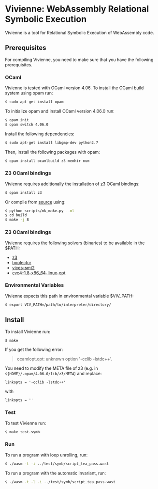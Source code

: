# Vivienne: WebAssembly Relational Symbolic Execution

Vivienne is a tool for Relational Symbolic Execution of WebAssembly code. 

## Prerequisites 

For compiling Vivienne, you need to make sure that you have the following 
prerequisites.

### OCaml
Vivienne is tested with OCaml version 4.06.
To install the OCaml build system using opam run:
```bash
$ sudo apt-get install opam
```
To initialize opam and install OCaml version 4.06.0 run:

```bash
$ opam init 
$ opam switch 4.06.0
```

Install the following dependencies:
```bash
$ sudo apt-get install libgmp-dev python2.7
```

Then, install the following packages with opam:
```bash
$ opam install ocamlbuild z3 menhir num
```

### Z3 OCaml bindings

Vivienne requires additionally the installation of z3 OCaml bindings:

```bash
$ opam install z3
```

Or compile from [source](https://github.com/Z3Prover/z3) using:

```bash
$ python scripts/mk_make.py --ml
$ cd build
$ make -j 8
```

### Z3 OCaml bindings

Vivienne requires the following solvers (binaries) to be available in the $PATH:

- [z3](https://github.com/Z3Prover/z3) 
- [boolector](https://github.com/Boolector/boolector/releases) 
- [yices-smt2](https://github.com/SRI-CSL/yices2)
- [cvc4-1.8-x86_64-linux-opt](https://cvc4.github.io/downloads.html)

### Environmental Variables
Vivienne expects this path in environmental variable $VIV_PATH:

```bash
$ export VIV_PATH=/path/to/interpreter/directory/
```

## Install
To install Vivienne run:
```bash
$ make
```
If you get the following error:
> ocamlopt.opt: unknown option '-cclib -lstdc++'.

You need to modify the META file of z3 (e.g. in `${HOME}/.opam/4.06.0/lib/z3/META`)
and replace:
```
linkopts = '-cclib -lstdc++'
```
with
```
linkopts = ''
```


### Test
To test Vivienne run:
```bash
$ make test-symb
```

### Run
To run a program with loop unrolling, run:
```bash
$ ./wasm -t -i ../test/symb/script_tea_pass.wast
```
To run a program with the automatic invariant, run:
```bash
$ ./wasm -t -l -i ../test/symb/script_tea_pass.wast
```

